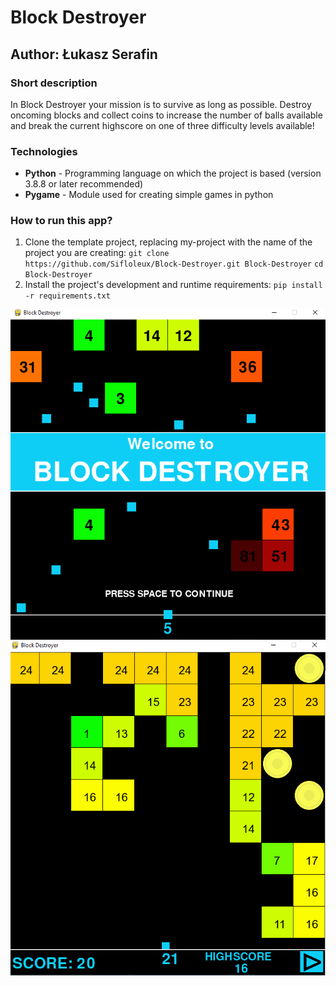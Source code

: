 # Block Destroyer
## Author: Łukasz Serafin

### Short description
In Block Destroyer your mission is to survive as long as possible. 
Destroy oncoming blocks and collect coins to increase the number of balls available
and break the current highscore on one of three difficulty levels available!

### Technologies
- **Python** - Programming language on which the project is based (version 3.8.8 or later recommended)
- **Pygame** - Module used for creating simple games in python

### How to run this app?
1. Clone the template project, replacing my-project with the name of the project you are creating: 
`git clone  https://github.com/Sifloleux/Block-Destroyer.git Block-Destroyer`
`cd Block-Destroyer `
2. Install the project's development and runtime requirements:
`pip install -r requirements.txt`

![](IMG/screen2.png)\
![](IMG/screen1.png)
